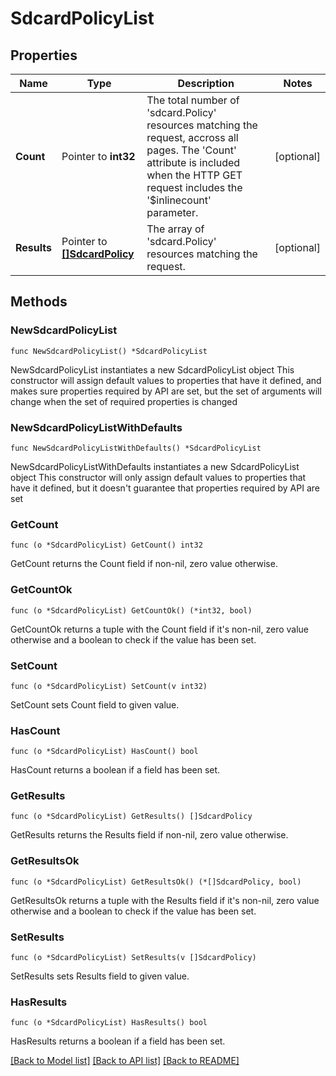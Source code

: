 # SdcardPolicyList

## Properties

Name | Type | Description | Notes
------------ | ------------- | ------------- | -------------
**Count** | Pointer to **int32** | The total number of &#39;sdcard.Policy&#39; resources matching the request, accross all pages. The &#39;Count&#39; attribute is included when the HTTP GET request includes the &#39;$inlinecount&#39; parameter. | [optional] 
**Results** | Pointer to [**[]SdcardPolicy**](sdcard.Policy.md) | The array of &#39;sdcard.Policy&#39; resources matching the request. | [optional] 

## Methods

### NewSdcardPolicyList

`func NewSdcardPolicyList() *SdcardPolicyList`

NewSdcardPolicyList instantiates a new SdcardPolicyList object
This constructor will assign default values to properties that have it defined,
and makes sure properties required by API are set, but the set of arguments
will change when the set of required properties is changed

### NewSdcardPolicyListWithDefaults

`func NewSdcardPolicyListWithDefaults() *SdcardPolicyList`

NewSdcardPolicyListWithDefaults instantiates a new SdcardPolicyList object
This constructor will only assign default values to properties that have it defined,
but it doesn't guarantee that properties required by API are set

### GetCount

`func (o *SdcardPolicyList) GetCount() int32`

GetCount returns the Count field if non-nil, zero value otherwise.

### GetCountOk

`func (o *SdcardPolicyList) GetCountOk() (*int32, bool)`

GetCountOk returns a tuple with the Count field if it's non-nil, zero value otherwise
and a boolean to check if the value has been set.

### SetCount

`func (o *SdcardPolicyList) SetCount(v int32)`

SetCount sets Count field to given value.

### HasCount

`func (o *SdcardPolicyList) HasCount() bool`

HasCount returns a boolean if a field has been set.

### GetResults

`func (o *SdcardPolicyList) GetResults() []SdcardPolicy`

GetResults returns the Results field if non-nil, zero value otherwise.

### GetResultsOk

`func (o *SdcardPolicyList) GetResultsOk() (*[]SdcardPolicy, bool)`

GetResultsOk returns a tuple with the Results field if it's non-nil, zero value otherwise
and a boolean to check if the value has been set.

### SetResults

`func (o *SdcardPolicyList) SetResults(v []SdcardPolicy)`

SetResults sets Results field to given value.

### HasResults

`func (o *SdcardPolicyList) HasResults() bool`

HasResults returns a boolean if a field has been set.


[[Back to Model list]](../README.md#documentation-for-models) [[Back to API list]](../README.md#documentation-for-api-endpoints) [[Back to README]](../README.md)


